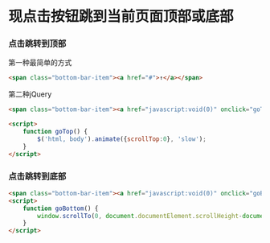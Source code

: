 # 现点击按钮跳到当前页面顶部或底部

### 点击跳转到顶部
第一种最简单的方式
```html
<span class="bottom-bar-item"><a href="#">↑</a></span>
```
第二种jQuery
```html
<span class="bottom-bar-item"><a href="javascript:void(0)" onclick="goTop()">↑</a></span>

<script>
    function goTop() {
        $('html, body').animate({scrollTop:0}, 'slow');
    }
</script>
```
### 点击跳转到底部
```html
<span class="bottom-bar-item"><a href="javascript:void(0)" onclick="goBottom()">↓</a></span>
<script>
    function goBottom() {
        window.scrollTo(0, document.documentElement.scrollHeight-document.documentElement.clientHeight);
    }
</script>
```